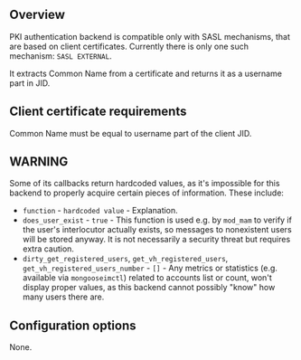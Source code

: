 ## Overview

PKI authentication backend is compatible only with SASL mechanisms, that are based on client certificates.
Currently there is only one such mechanism: `SASL EXTERNAL`.

It extracts Common Name from a certificate and returns it as a username part in JID.

## Client certificate requirements

Common Name must be equal to username part of the client JID.

## WARNING

Some of its callbacks return hardcoded values, as it's impossible for this backend to properly acquire certain pieces of information.
These include:

* `function` - `hardcoded value` - Explanation.
* `does_user_exist` - `true` - This function is used e.g. by `mod_mam` to verify if the user's interlocutor actually exists, so messages to nonexistent users will be stored anyway. It is not necessarily a security threat but requires extra caution.
* `dirty_get_registered_users`, `get_vh_registered_users`, `get_vh_registered_users_number` - `[]` - Any metrics or statistics (e.g. available via `mongooseimctl`) related to accounts list or count, won't display proper values, as this backend cannot possibly "know" how many users there are.

## Configuration options

None.

